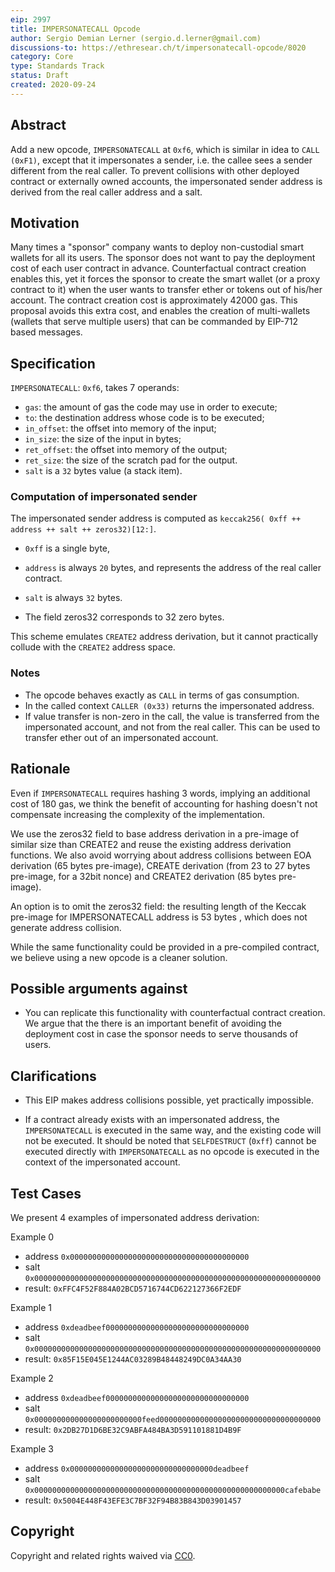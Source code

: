 ```yaml
---
eip: 2997
title: IMPERSONATECALL Opcode
author: Sergio Demian Lerner (sergio.d.lerner@gmail.com)
discussions-to: https://ethresear.ch/t/impersonatecall-opcode/8020
category: Core
type: Standards Track
status: Draft
created: 2020-09-24
---
```


## Abstract

Add a new opcode, `IMPERSONATECALL` at `0xf6`, which is similar in idea to `CALL (0xF1)`, except that it impersonates a sender, i.e. the callee sees a sender different from the real caller. To prevent collisions with other deployed contract or externally owned accounts, the impersonated sender address is derived from the real caller address and a salt.

## Motivation

Many times a "sponsor" company wants to deploy non-custodial smart wallets for all its users. The sponsor does not want to pay the deployment cost of each user contract in advance. Counterfactual contract creation enables this, yet it forces the sponsor to create the smart wallet (or a proxy contract to it) when the user wants to transfer ether or tokens out of his/her account. The contract creation cost is approximately 42000 gas. This proposal avoids this extra cost, and enables the creation of multi-wallets (wallets that serve multiple users) that can be commanded by EIP-712 based messages.

## Specification

`IMPERSONATECALL`: `0xf6`, takes 7 operands:

- `gas`: the amount of gas the code may use in order to execute;
- `to`: the destination address whose code is to be executed;
- `in_offset`: the offset into memory of the input;
- `in_size`: the size of the input in bytes;
- `ret_offset`: the offset into memory of the output;
- `ret_size`: the size of the scratch pad for the output.
- `salt` is a `32` bytes value (a stack item). 

### Computation of impersonated sender

The impersonated sender address is computed as `keccak256( 0xff ++ address ++ salt ++ zeros32)[12:]`.

- `0xff` is a single byte, 
- `address` is always `20` bytes, and represents the address of the real caller contract.
- `salt` is always `32` bytes. 

- The field zeros32 corresponds to 32 zero bytes.

This scheme emulates `CREATE2` address derivation, but it cannot practically collude with the `CREATE2` address space.

### Notes
- The opcode behaves exactly as `CALL` in terms of gas consumption.
- In the called context `CALLER (0x33)` returns the impersonated address.
- If value transfer is non-zero in the call, the value is transferred from the impersonated account, and not from the real caller. This can be used to transfer ether out of an impersonated account.



## Rationale

Even if `IMPERSONATECALL` requires hashing 3 words, implying an additional cost of 180 gas, we think the benefit of accounting for hashing doesn't not compensate increasing the complexity of the implementation.

We use the zeros32 field to base address derivation in a pre-image of similar size than CREATE2 and reuse the existing address derivation functions. We also avoid worrying about address collisions between EOA derivation (65 bytes pre-image), CREATE derivation (from 23 to 27 bytes pre-image, for a 32bit nonce) and CREATE2 derivation (85 bytes pre-image). 

An option is to omit the zeros32 field: the resulting length of the Keccak pre-image for IMPERSONATECALL address is 53 bytes , which does not generate address collision.

While the same functionality could be provided in a pre-compiled contract, we believe using a new opcode is a cleaner solution.


## Possible arguments against

* You can replicate this functionality with counterfactual contract creation. We argue that the there is an important benefit of avoiding the deployment cost in case the sponsor needs to serve thousands of users.

## Clarifications

- This EIP makes address collisions possible, yet practically impossible.

- If a contract already exists with an impersonated address, the `IMPERSONATECALL` is executed in the same way, and the existing code will not be executed. It should  be noted that `SELFDESTRUCT` (`0xff`) cannot be executed directly with `IMPERSONATECALL` as no opcode is executed in the context of the impersonated account.

## Test Cases

We present 4 examples of impersonated address derivation:

Example 0

* address `0x0000000000000000000000000000000000000000`
* salt `0x0000000000000000000000000000000000000000000000000000000000000000`
* result: `0xFFC4F52F884A02BCD5716744CD622127366F2EDF`

Example 1
* address `0xdeadbeef00000000000000000000000000000000`
* salt `0x0000000000000000000000000000000000000000000000000000000000000000`
* result: `0x85F15E045E1244AC03289B48448249DC0A34AA30`

Example 2
* address `0xdeadbeef00000000000000000000000000000000`
* salt `0x000000000000000000000000feed000000000000000000000000000000000000`
* result: `0x2DB27D1D6BE32C9ABFA484BA3D591101881D4B9F`


Example 3
* address `0x00000000000000000000000000000000deadbeef`
* salt `0x00000000000000000000000000000000000000000000000000000000cafebabe`
* result: `0x5004E448F43EFE3C7BF32F94B83B843D03901457`

## Copyright

Copyright and related rights waived via [CC0](https://creativecommons.org/publicdomain/zero/1.0/).
